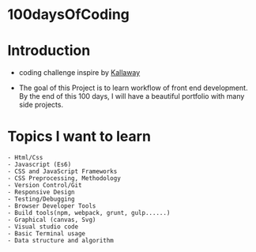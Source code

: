# 100daysOfCoding

# Introduction

- coding challenge inspire by [Kallaway](https://github.com/kallaway/100-days-of-code)

- The goal of this Project is to learn workflow of front end development. By the end of this 100 days, I will have a beautiful portfolio with many side projects. 

# Topics I want to learn
```
- Html/Css 
- Javascript (Es6)
- CSS and JavaScript Frameworks
- CSS Preprocessing, Methodology
- Version Control/Git
- Responsive Design
- Testing/Debugging
- Browser Developer Tools
- Build tools(npm, webpack, grunt, gulp......)
- Graphical (canvas, Svg)
- Visual studio code 
- Basic Terminal usage
- Data structure and algorithm

```




